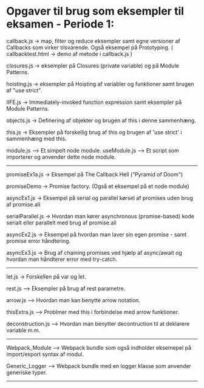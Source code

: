 # Opgaver til brug som eksempler til eksamen - Periode 1:

callback.js  ->  map, filter og reduce eksempler samt egne versioner af Callbacks som virker tilsvarende. Også eksempel på Prototyping.
( callbacktest.html  ->  demo af metode i callback.js )

closures.js  ->  eksempler på Closures (private variable) og på Module Patterns.

hoisting.js  ->  eksempler på Hoisting af variabler og funktioner samt brugen af "use strict".

IIFE.js  ->  Immediately-invoked function expression samt eksempler på Module Patterns.

objects.js  ->  Definering af objekter og brugen af this i denne sammenhæng.

this.js  ->  Eksempler på forskellig brug af this og brugen af 'use strict' i sammenhæng med this.

module.js  -->  Et simpelt node module.
useModule.js  -->  Et script som importerer og anvender dette node module.

----

promiseEx1a.js  ->  Eksempel på The Callback Hell  (“Pyramid of Doom")

promiseDemo  ->  Promise factory. (Også et eksempel på et node module)

asyncEx1.js  ->  Eksempel på serial og parallel kørsel af promises uden brug af promise.all

serialParallel.js  ->  Hvordan man kører asynchronous (promise-based) kode serialt eller parallelt med brug af promise.all

asyncEx2.js  ->  Eksempel på hvordan man laver sin egen promise - samt promise error håndtering.

asyncEx3.js  ->  Brug af chaining promises ved hjælp af async/await og hvordan man håndterer error med try-catch.

----

let.js  ->  Forskellen på var og let.

rest.js  -->  Eksempler på brug af rest parametre.

arrow.js  -->  Hvordan man kan benytte arrow notation.

thisExtra.js  -->  Problmer med this i forbindelse med arrow funktioner.

deconstruction.js  -->  Hvordan man benytter decontruction til at deklarere variable m.m.

----

Webpack_Module  -->  Webpack bundle som også indholder eksemepel på import/export syntax af modul.

Generic_Logger  -->  Webpack bundle med en logger klasse som anvender generiske typer.

----




